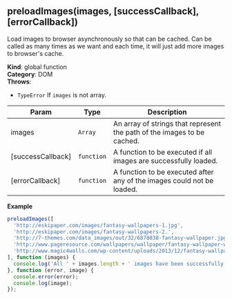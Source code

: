<a name="preloadImages"></a>

## preloadImages(images, [successCallback], [errorCallback])
Load images to browser asynchronously so that can be cached.
Can be called as many times as we want and each time, it will just add more images to browser's cache.

**Kind**: global function  
**Category**: DOM  
**Throws**:

- <code>TypeError</code> If `images` is not array.


| Param | Type | Description |
| --- | --- | --- |
| images | <code>Array</code> | An array of strings that represent the path of the images to be cached. |
| [successCallback] | <code>function</code> | A function to be executed if all images are successfully loaded. |
| [errorCallback] | <code>function</code> | A function to be executed after any of the images could not be loaded. |

**Example**  
```js
preloadImages([
  'http://eskipaper.com/images/fantasy-wallpapers-1.jpg',
  'http://eskipaper.com/images/fantasy-wallpapers-2.',
  'http://7-themes.com/data_images/out/32/6878038-fantasy-wallpaper.jpg',
  'http://www.pageresource.com/wallpapers/wallpaper/fantasy-wallpaper-wallpapers.jpg',
  'http://www.magic4walls.com/wp-content/uploads/2013/12/fantasy-wallpaper-castle-wallpapers-array-wallwuzz-hd-wallpaper-4802.jpg'
], function (images) {
  console.log('All ' + images.length + ' images have been successfully loaded.');
}, function (error, image) {
  console.error(error);
  console.log(image);
});
```
